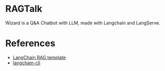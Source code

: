 # RAGTalk
Wizard is a Q&amp;A Chatbot with LLM, made with Langchain and LangServe.

# References
- [LangChain RAG template](https://github.com/langchain-ai/langchain/tree/master/templates/rag-conversation)
- [langchain-cli](https://github.com/langchain-ai/langchain/blob/master/libs/cli/DOCS.md)
